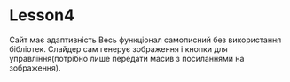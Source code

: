 # Lesson4
Сайт має адаптивність
Весь функціонал самописний без використання бібліотек. Слайдер сам генерує зображення і кнопки для управління(потрібно лише передати масив з посиланнями на зображення).
